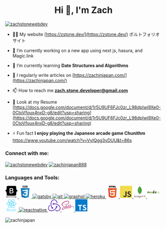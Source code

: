 <h1 align="center">Hi 👋, I'm Zach</h1>
<!--
<p align="left"> <a href="https://github.com/ryo-ma/github-profile-trophy"><img src="https://github-profile-trophy.vercel.app/?username=ZacharyTStone"  /></a> </p>
-->

<p align="left"> <a href="https://twitter.com/zachstonewebdev" target="blank"><img src="https://img.shields.io/twitter/follow/zachstonewebdev?logo=twitter&style=for-the-badge" alt="zachstonewebdev" /></a> </p>

-  👨‍💻 My website [https://zstone.dev/](https://zstone.dev/) ポルトフォリオサイト

- 🔭 I’m currently working on a new app using next js, hasura, and Magic.link

- 🌱 I’m currently learning **Date Structures and Algorithms**


- 📝 I regularly write articles on [https://zachinjapan.com/](https://zachinjapan.com/)

- 📫 How to reach me **zach.stone.developer@gmail.com**

- 📄 Look at my Resume [https://docs.google.com/document/d/1r5U9UF6FJc0zr_L98dpIwj9Xe0-0CtoVfoux4nxD-g8/edit?usp=sharing](https://docs.google.com/document/d/1r5U9UF6FJc0zr_L98dpIwj9Xe0-0CtoVfoux4nxD-g8/edit?usp=sharing)

- ⚡ Fun fact **I enjoy playing the Japanese arcade game Chunithm** https://www.youtube.com/watch?v=VyIQgg3vDUU&t=86s

<h3 align="left">Connect with me:</h3>
<p align="left">
<a href="https://twitter.com/zachstonewebdev" target="blank"><img align="center" src="https://raw.githubusercontent.com/rahuldkjain/github-profile-readme-generator/master/src/images/icons/Social/twitter.svg" alt="zachstonewebdev" height="30" width="40" /></a>
<a href="https://linkedin.com/in/zachinjapan888" target="blank"><img align="center" src="https://raw.githubusercontent.com/rahuldkjain/github-profile-readme-generator/master/src/images/icons/Social/linked-in-alt.svg" alt="zachinjapan888" height="30" width="40" /></a>
</p>

<h3 align="left">Languages and Tools:</h3>
<p align="left"> <a href="https://getbootstrap.com" target="_blank" rel="noreferrer"> <img src="https://raw.githubusercontent.com/devicons/devicon/master/icons/bootstrap/bootstrap-plain-wordmark.svg" alt="bootstrap" width="40" height="40"/> </a> <a href="https://www.w3schools.com/css/" target="_blank" rel="noreferrer"> <img src="https://raw.githubusercontent.com/devicons/devicon/master/icons/css3/css3-original-wordmark.svg" alt="css3" width="40" height="40"/> </a> <a href="https://www.gatsbyjs.com/" target="_blank" rel="noreferrer"> <img src="https://www.vectorlogo.zone/logos/gatsbyjs/gatsbyjs-icon.svg" alt="gatsby" width="40" height="40"/> </a> <a href="https://git-scm.com/" target="_blank" rel="noreferrer"> <img src="https://www.vectorlogo.zone/logos/git-scm/git-scm-icon.svg" alt="git" width="40" height="40"/> </a> <a href="https://graphql.org" target="_blank" rel="noreferrer"> <img src="https://www.vectorlogo.zone/logos/graphql/graphql-icon.svg" alt="graphql" width="40" height="40"/> </a> <a href="https://heroku.com" target="_blank" rel="noreferrer"> <img src="https://www.vectorlogo.zone/logos/heroku/heroku-icon.svg" alt="heroku" width="40" height="40"/> </a> <a href="https://www.w3.org/html/" target="_blank" rel="noreferrer"> <img src="https://raw.githubusercontent.com/devicons/devicon/master/icons/html5/html5-original-wordmark.svg" alt="html5" width="40" height="40"/> </a> <a href="https://developer.mozilla.org/en-US/docs/Web/JavaScript" target="_blank" rel="noreferrer"> <img src="https://raw.githubusercontent.com/devicons/devicon/master/icons/javascript/javascript-original.svg" alt="javascript" width="40" height="40"/> </a> <a href="https://www.mongodb.com/" target="_blank" rel="noreferrer"> <img src="https://raw.githubusercontent.com/devicons/devicon/master/icons/mongodb/mongodb-original-wordmark.svg" alt="mongodb" width="40" height="40"/> </a> <a href="https://nodejs.org" target="_blank" rel="noreferrer"> <img src="https://raw.githubusercontent.com/devicons/devicon/master/icons/nodejs/nodejs-original-wordmark.svg" alt="nodejs" width="40" height="40"/> </a> <a href="https://reactjs.org/" target="_blank" rel="noreferrer"> <img src="https://raw.githubusercontent.com/devicons/devicon/master/icons/react/react-original-wordmark.svg" alt="react" width="40" height="40"/> </a> <a href="https://reactnative.dev/" target="_blank" rel="noreferrer"> <img src="https://reactnative.dev/img/header_logo.svg" alt="reactnative" width="40" height="40"/> </a> <a href="https://redux.js.org" target="_blank" rel="noreferrer"> <img src="https://raw.githubusercontent.com/devicons/devicon/master/icons/redux/redux-original.svg" alt="redux" width="40" height="40"/> </a> <a href="https://sass-lang.com" target="_blank" rel="noreferrer"> <img src="https://raw.githubusercontent.com/devicons/devicon/master/icons/sass/sass-original.svg" alt="sass" width="40" height="40"/> </a> <a href="https://www.typescriptlang.org/" target="_blank" rel="noreferrer"> <img src="https://raw.githubusercontent.com/devicons/devicon/master/icons/typescript/typescript-original.svg" alt="typescript" width="40" height="40"/> </a> </p>

<!-- 
<p><img align="left" src="https://github-readme-stats.vercel.app/api/top-langs?username=ZacharyTStone&show_icons=true&locale=en&layout=compact"  /></p> -->
<!-- 
<p>&nbsp;<img align="center" src="https://github-readme-stats.vercel.app/api?username=ZacharyTStone&show_icons=true&locale=en"  /></p>-->

<p><img align="center" src="https://github-readme-streak-stats.herokuapp.com/?user=ZacharyTStone&" alt="zachinjapan" /></p>
